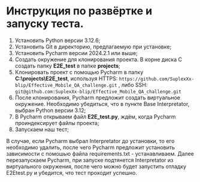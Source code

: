 # Инструкция по развёртке и запуску теста.

1. Установить Python версии 3.12.6;
2. Установить Git в директорию, предлагаемую при установке;
3. Установить Pycharm версии 2024.2.1 или выше;
4. Создать окружение для клонирования проекта. В корне диска C создать папку **E2E_test** в папке **projects**;
5. Клонировать проект с помощью Pycharm в папку **C:\projects\E2E_test**, используя HTTPS: `https://github.com/SuplexXx-blip/Effective_Mobile_QA_challenge.git` , либо SSH: `git@github.com:SuplexXx-blip/Effective_Mobile_QA_challenge.git`
6. После клонирования, Pycharm предложит создать виртуальное окружение. Необходимо убедиться, что в пункте Base Interpretator, выбран Python версии 3.12;
7. В Pycharm открываем файл **E2E_test.py**, ждём, когда Pycharm проиндексирует файлы проекта;
8. Запускаем наш тест;

В случае, если Pycharm выбрал Interpretator до установки, то его необходимо удалить, после чего Pycharm предложит установить зависимости с помошью файла requirements.txt - устанавливаем. Далее перезапускаем Pycharm, при запуске подтянется Interpretator из виртуального окружения, после чего можно будет запустить отладку E2Etest.py и убедится, что тест проходит успешно.
